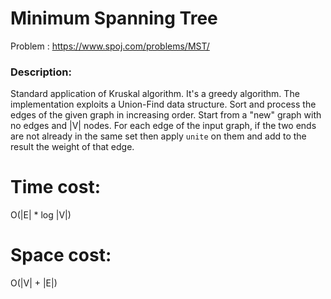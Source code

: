 

# Minimum Spanning Tree
Problem : https://www.spoj.com/problems/MST/

### Description:
Standard application of Kruskal algorithm. It's a greedy algorithm. The implementation exploits a Union-Find data structure.
Sort and process the edges of the given graph in increasing order. 
Start from a "new" graph with no edges and |V| nodes.
For each edge of the input graph, if the two ends are not already in the same set then 
apply `unite` on them and add to the result the weight of that edge.

# Time cost:
O(|E| * log |V|)
# Space cost:
O(|V| + |E|)
